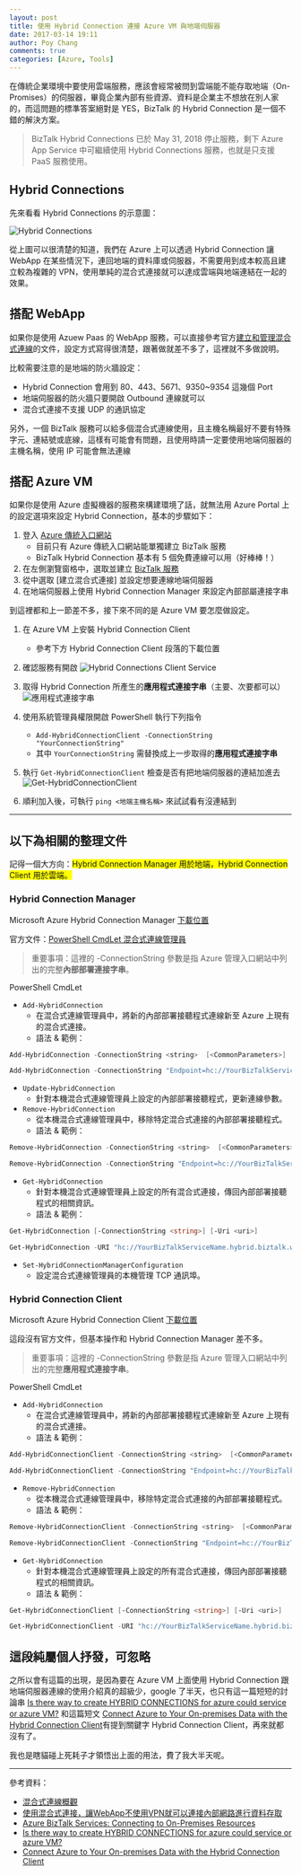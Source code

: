 ```yaml
---
layout: post
title: 使用 Hybrid Connection 連接 Azure VM 與地端伺服器
date: 2017-03-14 19:11
author: Poy Chang
comments: true
categories: [Azure, Tools]
---
```

在傳統企業環境中要使用雲端服務，應該會經常被問到雲端能不能存取地端（On-Promises）的伺服器，畢竟企業內部有些資源、資料是企業主不想放在別人家的，而這問題的標準答案絕對是 YES，BizTalk 的 Hybrid Connection 是一個不錯的解決方案。

>BizTalk Hybrid Connections 已於 May 31, 2018 停止服務，剩下 Azure App Service 中可繼續使用 Hybrid Connections 服務，也就是只支援 PaaS 服務使用。

## Hybrid Connections

先來看看 Hybrid Connections 的示意圖：

![Hybrid Connections](http://i.imgur.com/7srzaYr.png)

從上圖可以很清楚的知道，我們在 Azure 上可以透過 Hybrid Connection 讓 WebApp 在某些情況下，連回地端的資料庫或伺服器，不需要用到成本較高且建立較為複雜的 VPN，使用單純的混合式連接就可以達成雲端與地端連結在一起的效果。

## 搭配 WebApp

如果你是使用 Azuew Paas 的 WebApp 服務，可以直接參考官方[建立和管理混合式連線](https://docs.microsoft.com/zh-tw/azure/biztalk-services/integration-hybrid-connection-create-manage)的文件，設定方式寫得很清楚，跟著做就差不多了，這裡就不多做說明。

比較需要注意的是地端的防火牆設定：

* Hybrid Connection 會用到 80、443、5671、9350~9354 這幾個 Port
* 地端伺服器的防火牆只要開啟 Outbound 連線就可以
* 混合式連接不支援 UDP 的通訊協定

另外，一個 BizTalk 服務可以給多個混合式連線使用，且主機名稱最好不要有特殊字元、連結號或底線，這樣有可能會有問題，且使用時請一定要使用地端伺服器的主機名稱，使用 IP 可能會無法連線

## 搭配 Azure VM

如果你是使用 Azure 虛擬機器的服務來構建環境了話，就無法用 Azure Portal 上的設定選項來設定 Hybrid Connection，基本的步驟如下：

1. 登入 [Azure 傳統入口網站](https://manage.windowsazure.com/)
	* 目前只有 Azure 傳統入口網站能單獨建立 BizTalk 服務
	* BizTalk Hybrid Connection 基本有 5 個免費連線可以用（好棒棒！）
2. 在左側瀏覽窗格中，選取並建立 [BizTalk 服務](https://docs.microsoft.com/zh-tw/azure/biztalk-services/biztalk-provision-services)
3. 從中選取 [建立混合式連接] 並設定想要連線地端伺服器
4. 在地端伺服器上使用 Hybrid Connection Manager 來設定內部部屬連接字串

到這裡都和上一節差不多，接下來不同的是 Azure VM 要怎麼做設定。

1. 在 Azure VM 上安裝 Hybrid Connection Client
	* 參考下方 Hybrid Connection Client 段落的下載位置
2. 確認服務有開啟
![Hybrid Connections Client Service](http://i.imgur.com/e8GVG82.png)

3. 取得 Hybrid Connection 所產生的**應用程式連接字串**（主要、次要都可以）
![應用程式連接字串](http://i.imgur.com/PyCagEE.png)

4. 使用系統管理員權限開啟 PowerShell 執行下列指令
	* `Add-HybridConnectionClient -ConnectionString "YourConnectionString"`
	* 其中 `YourConnectionString` 需替換成上一步取得的**應用程式連接字串**
5. 執行 `Get-HybridConnectionClient` 檢查是否有把地端伺服器的連結加進去
![Get-HybridConnectionClient](http://i.imgur.com/71QJcyk.png)

6. 順利加入後，可執行 `ping <地端主機名稱>` 來試試看有沒連結到

----------

## 以下為相關的整理文件

記得一個大方向：<span style="background-color: #FFFF00">Hybrid Connection Manager 用於地端，Hybrid Connection Client 用於雲端。</span>

### Hybrid Connection Manager

Microsoft Azure Hybrid Connection Manager [下載位置](https://www.microsoft.com/en-us/download/details.aspx?id=42962)

官方文件：[PowerShell CmdLet 混合式連線管理員](https://msdn.microsoft.com/zh-tw/library/azure/dn789178.aspx)

>重要事項：這裡的 -ConnectionString 參數是指 Azure 管理入口網站中列出的完整**內部部署連接字串**。

PowerShell CmdLet

* `Add-HybridConnection`
	* 在混合式連線管理員中，將新的內部部署接聽程式連線新至 Azure 上現有的混合式連接。
	* 語法 & 範例：

```powershell
Add-HybridConnection -ConnectionString <string>  [<CommonParameters>]
```

```powershell
Add-HybridConnection -ConnectionString "Endpoint=hc://YourBizTalkServiceName.hybrid.biztalk.windows.net/YourNewHybridConnectionName;SharedAccessKeyName=defaultListener;SharedAccessKey=xxxx"
```

* `Update-HybridConnection`
	* 針對本機混合式連線管理員上設定的內部部署接聽程式，更新連線參數。
* `Remove-HybridConnection`
	* 從本機混合式連線管理員中，移除特定混合式連接的內部部署接聽程式。
	* 語法 & 範例：

```powershell
Remove-HybridConnection -ConnectionString <string>  [<CommonParameters>]
```

```powershell
Remove-HybridConnection -ConnectionString "Endpoint=hc://YourBizTalkServiceName.hybrid.biztalk.windows.net/YourHybridConnectionName;SharedAccessKeyName=defaultListener;SharedAccessKey=xxxx"
```

* `Get-HybridConnection`
	* 針對本機混合式連線管理員上設定的所有混合式連接，傳回內部部署接聽程式的相關資訊。
	* 語法 & 範例：

```powershell
Get-HybridConnection [-ConnectionString <string>] [-Uri <uri>] 
```

```powershell
Get-HybridConnection -URI "hc://YourBizTalkServiceName.hybrid.biztalk.windows.net/YourHybridConnectionName"
```

* `Set-HybridConnectionManagerConfiguration`
	* 設定混合式連線管理員的本機管理 TCP 通訊埠。

### Hybrid Connection Client

Microsoft Azure Hybrid Connection Client [下載位置](https://www.microsoft.com/en-us/download/details.aspx?id=44216)

這段沒有官方文件，但基本操作和 Hybrid Connection Manager 差不多。

>重要事項：這裡的 -ConnectionString 參數是指 Azure 管理入口網站中列出的完整**應用程式連接字串**。

PowerShell CmdLet

* `Add-HybridConnection`
	* 在混合式連線管理員中，將新的內部部署接聽程式連線新至 Azure 上現有的混合式連接。
	* 語法 & 範例：

```powershell
Add-HybridConnectionClient -ConnectionString <string>  [<CommonParameters>]
```

```powershell
Add-HybridConnectionClient -ConnectionString "Endpoint=hc://YourBizTalkServiceName.hybrid.biztalk.windows.net/YourNewHybridConnectionName;SharedAccessKeyName=defaultListener;SharedAccessKey=xxxx"
```

* `Remove-HybridConnection`
	* 從本機混合式連線管理員中，移除特定混合式連接的內部部署接聽程式。
	* 語法 & 範例：

```powershell
Remove-HybridConnectionClient -ConnectionString <string>  [<CommonParameters>]
```

```powershell
Remove-HybridConnectionClient -ConnectionString "Endpoint=hc://YourBizTalkServiceName.hybrid.biztalk.windows.net/YourHybridConnectionName;SharedAccessKeyName=defaultListener;SharedAccessKey=xxxx"
```

* `Get-HybridConnection`
	* 針對本機混合式連線管理員上設定的所有混合式連接，傳回內部部署接聽程式的相關資訊。
	* 語法 & 範例：

```powershell
Get-HybridConnectionClient [-ConnectionString <string>] [-Uri <uri>]
```

```powershell
Get-HybridConnectionClient -URI "hc://YourBizTalkServiceName.hybrid.biztalk.windows.net/YourHybridConnectionName"
```

## 這段純屬個人抒發，可忽略

之所以會有這篇的出現，是因為要在 Azure VM 上面使用 Hybrid Connection 跟地端伺服器連線的使用介紹真的超級少，google 了半天，也只有這一篇短短的討論串 [Is there way to create HYBRID CONNECTIONS for azure could service or azure VM?](http://stackoverflow.com/questions/32329361/is-there-way-to-create-hybrid-connections-for-azure-could-service-or-azure-vm) 和這篇短文 [Connect Azure to Your On-premises Data with the Hybrid Connection Client](http://windowsitpro.com/azure/connect-azure-your-premises-data-hybrid-connection-client)有提到關鍵字 Hybrid Connection Client，再來就都沒有了。

我也是瞎貓碰上死耗子才領悟出上面的用法，費了我大半天呢。

----------

參考資料：

* [混合式連線概觀](https://docs.microsoft.com/zh-tw/azure/biztalk-services/integration-hybrid-connection-overview)
* [使用混合式連接，讓WebApp不使用VPN就可以連接內部網路進行資料存取](https://dotblogs.com.tw/maduka/2016/06/02/163424)
* [Azure BizTalk Services: Connecting to On-Premises Resources](https://www.simple-talk.com/cloud/platform-as-a-service/azure-biztalk-services-connecting-to-on-premises-resources/)
* [Is there way to create HYBRID CONNECTIONS for azure could service or azure VM?](http://stackoverflow.com/questions/32329361/is-there-way-to-create-hybrid-connections-for-azure-could-service-or-azure-vm)
* [Connect Azure to Your On-premises Data with the Hybrid Connection Client](http://windowsitpro.com/azure/connect-azure-your-premises-data-hybrid-connection-client)

